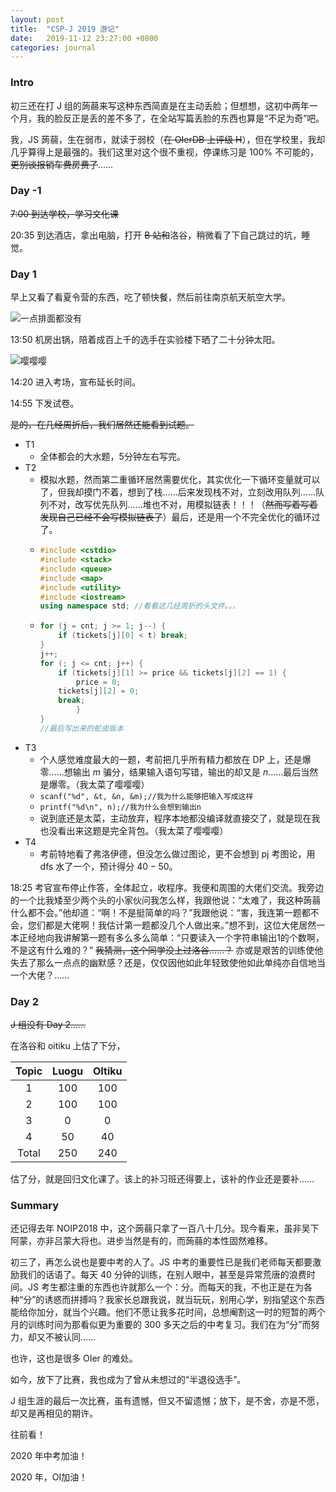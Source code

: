 ```yaml
---
layout: post
title:  "CSP-J 2019 游记"
date:   2019-11-12 23:27:00 +0800
categories: journal
---
```

### Intro
初三还在打 J 组的蒟蒻来写这种东西简直是在主动丢脸；但想想，这初中两年一个月，我的脸反正是丢的差不多了，在全站写篇丢脸的东西也算是“不足为奇”吧。

我，JS 蒟蒻，生在弱市，就读于弱校（~~在 OIerDB 上评级 H~~），但在学校里，我却几乎算得上是最强的。我们这里对这个很不重视，停课练习是 100% 不可能的，~~更别谈报销车费房费了~~……

### Day -1
~~7:00 到达学校，学习文化课~~

20:35 到达酒店，拿出电脑，打开 ~~B 站和~~洛谷，稍微看了下自己跳过的坑，睡觉。

### Day 1
早上又看了看夏令营的东西，吃了顿快餐，然后前往南京航天航空大学。

![一点排面都没有](https://i.loli.net/2019/11/22/YTOPKH25XMqnSvh.jpg)

13:50 机房出锅，陪着成百上千的选手在实验楼下晒了二十分钟太阳。

![嘤嘤嘤](https://i.loli.net/2019/11/22/jtyOwVopRLI4Une.jpg)

14:20 进入考场，宣布延长时间。

14:55 下发试卷。

~~是的，在几经周折后，我们居然还能看到试题。~~

- T1
	- 全体都会的大水题，5分钟左右写完。
- T2
	- 模拟水题，然而第二重循环居然需要优化，其实优化一下循环变量就可以了，但我却摸门不着，想到了栈……后来发现栈不对，立刻改用队列……队列不对，改写优先队列……堆也不对，用模拟链表！！！（~~然而写着写着发现自己已经不会写模拟链表了~~）最后，还是用一个不完全优化的循环过了。
	- ```cpp
	  #include <cstdio>
	  #include <stack>
	  #include <queue>
	  #include <map>
	  #include <utility>
	  #include <iostream>
	  using namespace std; //看看这几经周折的头文件。。。
	  ```
	- ```cpp
	  for (j = cnt; j >= 1; j--) {
	      if (tickets[j][0] < t) break;
	  }
	  j++;
	  for (; j <= cnt; j++) {
	      if (tickets[j][1] >= price && tickets[j][2] == 1) {
	          price = 0;
		  tickets[j][2] = 0;
		  break;
              }
	  }
  	  //最后写出来的蛇皮版本
  	  ```
- T3
  	- 个人感觉难度最大的一题，考前把几乎所有精力都放在 DP 上，还是爆零……想输出 $m$ 骗分，结果输入语句写错，输出的却又是 $n$……最后当然是爆零。（我太菜了嘤嘤嘤）
  	- ```scanf("%d", &t, &n, &m);//我为什么能够把输入写成这样```
  	- ```printf("%d\n", n);//我为什么会想到输出n```
  	- 说到底还是太菜，主动放弃，程序本地都没编译就直接交了，就是现在我也没看出来这题是完全背包。（我太菜了嘤嘤嘤）
- T4
  	- 考前特地看了弗洛伊德，但没怎么做过图论，更不会想到 pj 考图论，用 dfs 水了一个，预计得分 $40-50$。

18:25 考官宣布停止作答，全体起立，收程序。我便和周围的大佬们交流。我旁边的一个比我矮至少两个头的小家伙问我怎么样，我跟他说：“太难了，我这种蒟蒻什么都不会。”他却道：“啊！不是挺简单的吗？”我跟他说：“害，我连第一题都不会，您们都是大佬啊！我估计第一题都没几个人做出来。”想不到，这位大佬居然一本正经地向我讲解第一题有多么多么简单：“只要读入一个字符串输出1的个数啊，不是这有什么难的？” ~~我猜测，这个同学没上过洛谷……？~~ 亦或是艰苦的训练使他失去了那么一点点的幽默感？还是，仅仅因他如此年轻致使他如此单纯亦自信地当一个大佬？……
### Day 2
~~J 组没有 Day 2……~~

在洛谷和 oitiku 上估了下分，

| Topic | Luogu | OItiku |
| :-----------: | :-----------: | :-----------: |
| 1 | 100 | 100 |
| 2 | 100 | 100 |
| 3 | 0 | 0 |
| 4 | 50 | 40 |
| Total | 250 | 240 |
  
估了分，就是回归文化课了。该上的补习班还得要上，该补的作业还是要补……

### Summary
还记得去年 NOIP2018 中，这个蒟蒻只拿了一百八十几分。现今看来，虽非吴下阿蒙，亦非吕蒙大将也。进步当然是有的，而蒟蒻的本性固然难移。

初三了，再怎么说也是要中考的人了。JS 中考的重要性已是我们老师每天都要激励我们的话语了。每天 40 分钟的训练，在别人眼中，甚至是异常荒唐的浪费时间。JS 考生都注重的东西也许就那么一个：分。而每天的我，不也正是在为各种“分”的诱惑而拼搏吗？我家长总跟我说，就当玩玩，别用心学，别指望这个东西能给你加分，就当个兴趣。他们不愿让我多花时间，总想阉割这一时的短暂的两个月的训练时间为那看似更为重要的 300 多天之后的中考复习。我们在为“分”而努力，却又不被认同……
  
也许，这也是很多 OIer 的难处。

如今，放下了比赛，我也成为了曾从未想过的“半退役选手”。

J 组生涯的最后一次比赛，虽有遗憾，但又不留遗憾；放下，是不舍，亦是不愿，却又是再相见的期许。

往前看！

$2020$ 年中考加油！

$2020$ 年，OI加油！
